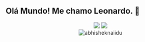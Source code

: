 ## Olá Mundo! Me chamo Leonardo. 👋
<div align="center">
  <div>
    <a href="https://www.linkedin.com/in/leonardo-bilhalva-silva/" target="_blank"><img src="https://img.shields.io/badge/-LinkedIn-%230077B5?style=for-the-badge&logo=linkedin&logoColor=white" target="_blank"></a> 
    <a href = "mailto:bilhalvainc@gmail.com"><img src="https://img.shields.io/badge/-Gmail-%23333?style=for-the-badge&logo=gmail&logoColor=white" target="_blank"></a>
  </div>
  <img src="https://github-readme-stats.vercel.app/api?username=LeoBilhalva&show_icons=true&theme=gotham" alt="abhisheknaiidu" />
</div>
